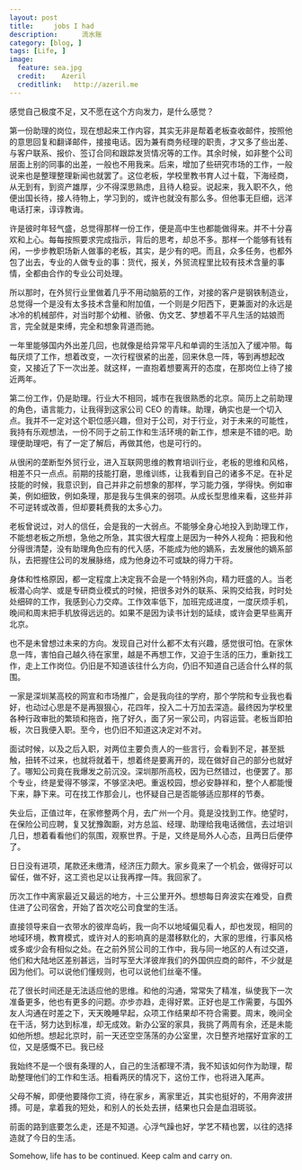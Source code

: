 ```yaml
---
layout: post  
title:     jobs I had
description:      流水账
category: [blog, ]  
tags: [Life, ]  
image:
  feature: sea.jpg
  credit:    Azeril
  creditlink:   http://azeril.me
---
```


感觉自己极度不足，又不愿在这个方向发力，是什么感觉？

第一份助理的岗位，现在想起来工作内容，其实无非是帮着老板查收邮件，按照他的意思回复和翻译邮件，接接电话。因为兼有商务经理的职责，才又多了些出差、与客户联系、报价、签订合同和跟踪发货情况等的工作。其余时候，如非整个公司层面上别的同事的出差，一般也不用我来。后来，增加了些研究市场的工作，一般说来也是整理整理新闻也就罢了。这位老板，学校里教书育人过十载，下海经商，从无到有，到资产雄厚，少不得深思熟虑，且待人稳妥。说起来，我入职不久，他便出国长待，接人待物上，学习到的，或许也就没有那么多。但他事无巨细，远洋电话打来，谆谆教诲。

许是彼时年轻气盛，总觉得那样一份工作，便是高中生也都能做得来。并不十分喜欢和上心。每每按照要求完成指示，背后的思考，却总不多。那样一个能够有钱有闲，一步步教职场新人做事的老板，其实，是少有的吧。而且，众多任务，也都外包了出去，专业的人做专业的事：货代，报关，外贸流程里比较有技术含量的事情，全都由合作的专业公司处理。

所以那时，在外贸行业里做着几乎不用动脑筋的工作，对接的客户是钢铁制造业，总觉得一个是没有太多技术含量和附加值，一个则是夕阳西下，更兼面对的永远是冰冷的机械部件，对当时那个幼稚、骄傲、伪文艺、梦想着不平凡生活的姑娘而言，完全就是束缚，完全和想象背道而驰。

一年里能够国内外出差几回，也就像是给异常平凡和单调的生活加入了缓冲带。每每厌烦了工作，想着改变，一次行程很紧的出差，回来休息一阵，等到再想起改变，又接近了下一次出差。就这样，一直抱着想要离开的态度，在那岗位上待了接近两年。

第二份工作，仍是助理。行业大不相同，城市在我很熟悉的北京。简历上之前助理的角色，语言能力，让我得到这家公司 CEO 的青睐。助理，确实也是一个切入点。我并不一定对这个职位感兴趣，但对于公司，对于行业，对于未来的可能性，我持有乐观想法，一份不同于之前工作和生活环境的新工作，想来是不错的吧。助理便助理吧，有了一定了解后，再做其他，也是可行的。

从很闲的垄断型外贸行业，进入互联网思维的教育培训行业，老板的思维和风格，相差不只一点点。前期的技能打磨，思维训练，让我看到自己的诸多不足。在补足技能的时候，我意识到，自己并非之前想象的那样，学习能力强，学得快。例如审美，例如细致，例如条理，那是我与生俱来的弱项。从成长型思维来看，这些并非不可逆转或改善，但却要耗费我的太多心力。

老板曾说过，对人的信任，会是我的一大弱点。不能够全身心地投入到助理工作，不能想老板之所想，急他之所急，其实很大程度上是因为一种外人视角：把我和他分得很清楚，没有助理角色应有的代入感，不能成为他的嫡系，去发展他的嫡系部队，去把握住公司的发展脉络，成为他身边不可或缺的得力干将。

身体和性格原因，都一定程度上决定我不会是一个特别外向，精力旺盛的人。当老板潜心向学、或是专研商业模式的时候，把很多对外的联系、采购交给我，时时处处细碎的工作，我感到心力交瘁。工作效率低下，加班完成进度，一度厌烦手机，晚间和周末把手机放得远远的。如果不是因为读书计划的延续，或许会更早些离开北京。

也不是未曾想过未来的方向。发现自己对什么都不太有兴趣，感觉很可怕。在家休息一阵，害怕自己越久待在家里，越是不再想工作，又迫于生活的压力，重新找工作，走上工作岗位。仍旧是不知道该往什么方向，仍旧不知道自己适合什么样的氛围。

一家是深圳某高校的网宣和市场推广，会是我向往的学府，那个学院和专业我也看好，也动过心思是不是再狠狠心，花四年，投入二十万加去深造。最终因为学校里各种行政审批的繁琐和拖沓，拖了好久，面了另一家公司，内容运营。老板当即拍板，次日我便入职。至今，也仍旧不知道这决定对不对。

面试时候，以及之后入职，对两位主要负责人的一些言行，会看到不足，甚至抵触，扭转不过来，也就将就着干，想着终是要离开的，现在做好自己的部分也就好了。哪知公司竟在我爆发之前沉没。深圳那所高校，因为已然错过，也便罢了。那个专业，终是爱得不够深，不够坚决吧。重返校园，想必安静祥和，整个人都能慢下来，静下来。可在找工作那会儿，也怀疑自己是否能够适应那样的节奏。

失业后，正值过年，在家修整两个月，去广州一个月。竟是没找到工作。绝望时，在保险公司应聘，复又犹豫踟蹰，对方总监、经理、助理给我电话微信，去过培训几日，想着看看他们的氛围，观察世界。于是，又终是局外人心态，且两日后便停了。

日日没有进项，尾款还未缴清，经济压力颇大。家乡竟来了一个机会，做得好可以留任，做不好，这工资也足以让我再撑一阵。我回家了。

历次工作中离家最近又最远的地方，十三公里开外。想想每日奔波实在难受，自费住进了公司宿舍，开始了首次吃公司食堂的生活。

直接领导来自一衣带水的彼岸岛屿，我一向不以地域偏见看人，却也发现，相同的地域环境，教育模式，或许对人的影响真的是潜移默化的，大家的思维，行事风格或多或少会有相似之处。在之前外贸公司的工作中，我与同一地区的人有过交道，他们和大陆地区差别甚远，当时写至大洋彼岸我们的外国供应商的邮件，不少就是因为他们。可以说他们懂规则，也可以说他们丝毫不懂。

花了很长时间还是无法适应他的思维。和他的沟通，常常失了精准，纵使我下一次准备更多，他也有更多的问题。亦步亦趋，走得好累。正好也是工作需要，与国外友人沟通在时差之下，天天晚睡早起，众项工作结果却不符合需要。周末，晚间全在干活，努力达到标准，却无成效。新办公室的家具，我挑了两周有余，还是未能如他所想。想起北京时，前一天还空空荡荡的办公室里，次日整齐地摆好宜家的工位，又是感慨不已。我已经

我始终不是一个很有条理的人，自己的生活都理不清，我不知该如何作为助理，帮助整理他们的工作和生活。相看两厌的情况下，这份工作，也将进入尾声。

父母不解，即便他要降你工资，待在家乡，离家里近，其实也挺好的，不用奔波拼搏。可是，拿着我的短处，和别人的长处去拼，结果也只会是血泪斑驳。

前面的路到底要怎么走，还是不知道。心浮气躁也好，学艺不精也罢，以往的选择造就了今日的生活。

Somehow, life has to be continued. 
Keep calm and carry on.
